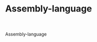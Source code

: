 # Assembly-language
# <h1 align="center">
  <br>
  Assembly-language
  <br>
  <a href="https://slideplayer.com/slide/12909422/78/images/1/Assembly+language.jpg"></a>

</h1>


